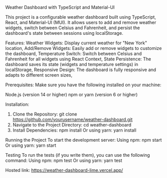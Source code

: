 Weather Dashboard with TypeScript and Material-UI

This project is a configurable weather dashboard built using TypeScript, React, and Material-UI (MUI). It allows users to add and remove weather widgets, switch between Celsius and Fahrenheit, and persist the dashboard's state between sessions using localStorage.

Features:
Weather Widgets: Display current weather for "New York" location,
Add/Remove Widgets: Easily add or remove widgets to customize the dashboard,
Temperature Switch: Switch between Celsius and Fahrenheit for all widgets using React Context,
State Persistence: The dashboard saves its state (widgets and temperature settings) in localStorage,
Responsive Design: The dashboard is fully responsive and adapts to different screen sizes,

Prerequisites:
Make sure you have the following installed on your machine:

Node.js (version 14 or higher)
npm or yarn (version 6 or higher)

Installation:

1. Clone the Repository: git clone https://github.com/yourusername/weather-dashboard.git
2. Navigate to the Project Directory: cd weather-dashboard
3. Install Dependencies: npm install Or using yarn: yarn install

Running the Project
To start the development server:
Using npm: npm start Or using yarn: yarn start

Testing
To run the tests (if you write them), you can use the following command:
Using npm: npm test Or using yarn: yarn test

Hosted link: https://weather-dashboard-lime.vercel.app/

